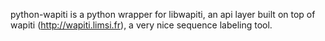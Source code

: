 python-wapiti is a python wrapper for libwapiti, an api layer built on
top of wapiti (http://wapiti.limsi.fr), a very nice sequence labeling
tool.
